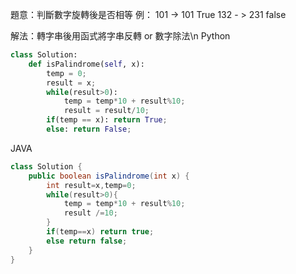 題意：判斷數字旋轉後是否相等
例：
101 -> 101 True
132 - > 231 false

解法：轉字串後用函式將字串反轉 or 數字除法\n
Python
```python
class Solution:
    def isPalindrome(self, x):
        temp = 0;
        result = x;
        while(result>0):
            temp = temp*10 + result%10;
            result = result/10;
        if(temp == x): return True;
        else: return False;
```

JAVA
```java
class Solution {
    public boolean isPalindrome(int x) {
        int result=x,temp=0;
        while(result>0){
            temp = temp*10 + result%10;
            result /=10;
        } 
        if(temp==x) return true;
        else return false;
    }
}

```
